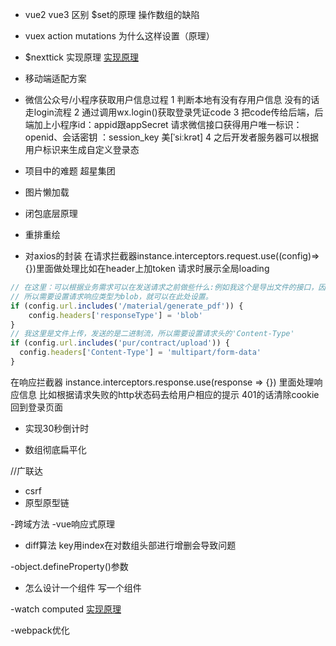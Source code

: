 - vue2 vue3 区别 $set的原理 操作数组的缺陷  

- vuex action mutations 为什么这样设置（原理）



- $nexttick 实现原理  [实现原理](https://blog.csdn.net/weixin_53312997/article/details/126979838) 

- 移动端适配方案

- 微信公众号/小程序获取用户信息过程
  1 判断本地有没有存用户信息 没有的话走login流程
  2 通过调用wx.login()获取登录凭证code
  3 把code传给后端，后端加上小程序id：appid跟appSecret 请求微信接口获得用户唯一标识： openid、会话密钥 ：session_key 	美[ˈsiːkrət]
  4 之后开发者服务器可以根据用户标识来生成自定义登录态
  



- 项目中的难题   超星集团

- 图片懒加载

- 闭包底层原理
    

- 重排重绘

- 对axios的封装
在请求拦截器instance.interceptors.request.use((config)=>{})里面做处理比如在header上加token 请求时展示全局loading 
```javascript
// 在这里：可以根据业务需求可以在发送请求之前做些什么:例如我这个是导出文件的接口，因为返回的是二进制流，
// 所以需要设置请求响应类型为blob，就可以在此处设置。
if (config.url.includes('/material/generate_pdf')) {
    config.headers['responseType'] = 'blob'
}
// 我这里是文件上传，发送的是二进制流，所以需要设置请求头的'Content-Type'
if (config.url.includes('pur/contract/upload')) {
  config.headers['Content-Type'] = 'multipart/form-data'
}
```
在响应拦截器 instance.interceptors.response.use(response => {}) 里面处理响应信息 比如根据请求失败的http状态码去给用户相应的提示 401的话清除cookie 回到登录页面

- 实现30秒倒计时

- 数组彻底扁平化 

//广联达
- csrf
- 原型原型链

-跨域方法
-vue响应式原理 
- diff算法 key用index在对数组头部进行增删会导致问题 

-object.defineProperty()参数

- 怎么设计一个组件 写一个组件

-watch computed [实现原理](https://juejin.cn/post/6844903926819454983) 

-webpack优化





